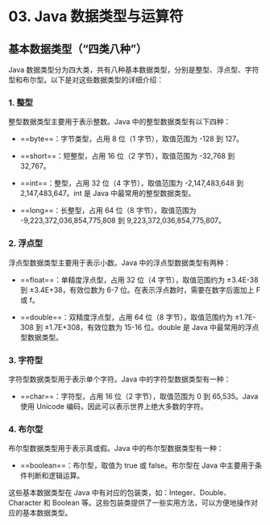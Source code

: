 # 03. Java 数据类型与运算符
## 基本数据类型（“四类八种”）

Java 数据类型分为四大类，共有八种基本数据类型，分别是整型、浮点型、字符型和布尔型。以下是对这些数据类型的详细介绍：

### 1.  整型
整型数据类型主要用于表示整数。Java 中的整型数据类型有以下四种：

* ==byte==：字节类型，占用 8 位（1 字节），取值范围为 -128 到 127。

* ==short==：短整型，占用 16 位（2 字节），取值范围为 -32,768 到 32,767。

* ==int==：整型，占用 32 位（4 字节），取值范围为 -2,147,483,648 到 2,147,483,647。int 是 Java 中最常用的整型数据类型。

* ==long==：长整型，占用 64 位（8 字节），取值范围为 -9,223,372,036,854,775,808 到 9,223,372,036,854,775,807。

### 2.  浮点型
浮点型数据类型主要用于表示小数。Java 中的浮点型数据类型有两种：

* ==float==：单精度浮点型，占用 32 位（4 字节），取值范围约为 ±3.4E-38 到 ±3.4E+38，有效位数为 6-7 位。在表示浮点数时，需要在数字后面加上 F 或 f。

* ==double==：双精度浮点型，占用 64 位（8 字节），取值范围约为 ±1.7E-308 到 ±1.7E+308，有效位数为 15-16 位。double 是 Java 中最常用的浮点型数据类型。

### 3.  字符型
字符型数据类型用于表示单个字符。Java 中的字符型数据类型有一种：

* ==char==：字符型，占用 16 位（2 字节），取值范围为 0 到 65,535。Java 使用 Unicode 编码，因此可以表示世界上绝大多数的字符。

### 4.  布尔型
布尔型数据类型用于表示真或假。Java 中的布尔型数据类型有一种：

* ==boolean==：布尔型，取值为 true 或 false。布尔型在 Java 中主要用于条件判断和逻辑运算。

这些基本数据类型在 Java 中有对应的包装类，如：Integer、Double、Character 和 Boolean 等。这些包装类提供了一些实用方法，可以方便地操作对应的基本数据类型。